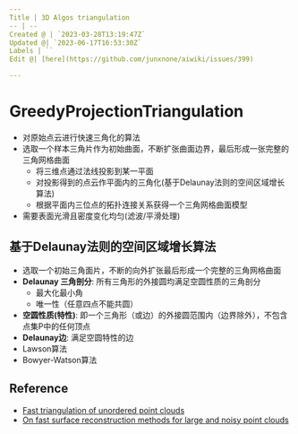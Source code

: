 ```yaml
---
Title | 3D Algos triangulation
-- | --
Created @ | `2023-03-28T13:19:47Z`
Updated @| `2023-06-17T16:53:30Z`
Labels | ``
Edit @| [here](https://github.com/junxnone/aiwiki/issues/399)

---
```

# GreedyProjectionTriangulation

- 对原始点云进行快速三角化的算法
- 选取一个样本三角片作为初始曲面，不断扩张曲面边界，最后形成一张完整的三角网格曲面
  - 将三维点通过法线投影到某一平面
  - 对投影得到的点云作平面内的三角化(基于Delaunay法则的空间区域增长算法)
  - 根据平面内三位点的拓扑连接关系获得一个三角网格曲面模型
- 需要表面光滑且密度变化均匀(滤波/平滑处理)


## 基于Delaunay法则的空间区域增长算法
- 选取一个初始三角面片，不断的向外扩张最后形成一个完整的三角网格曲面
- **Delaunay 三角剖分**: 所有三角形的外接圆均满足空圆性质的三角剖分
  - 最大化最小角
  - 唯一性（任意四点不能共圆）
- **空圆性质(特性)**: 即一个三角形（或边）的外接圆范围内（边界除外），不包含点集P中的任何顶点
- **Delaunay边**: 满足空圆特性的边
- Lawson算法
- Bowyer-Watson算法

## Reference

- [Fast triangulation of unordered point clouds](https://pcl.readthedocs.io/projects/tutorials/en/latest/greedy_projection.html)
- [On fast surface reconstruction methods for large and noisy point clouds](https://github.com/junxnone/aiwiki/files/11089792/marton09icra.pdf)

